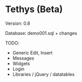 Tethys (Beta)
=============

Version: 0.8

Database: demo001.sql + changes

TODO:
* Generic Edit, Insert
* Messages
* Widgets
* Login
* Libraries / jQuery / datatables
